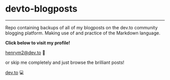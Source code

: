 # devto-blogposts

---

Repo containing backups of all of my blogposts on the dev.to community blogging platform. Making use of and practice of the Markdown language.

**Click below to visit my profile!**

[henrym2@dev.to](https://dev.to/henrym2) :book:

or skip me completely and just browse the brilliant posts!

[dev.to](https://devto) :computer:
